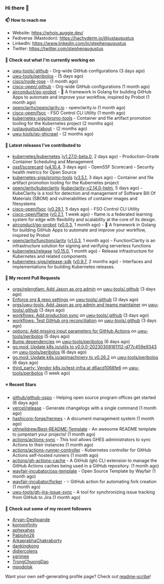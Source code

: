 ### Hi there 👋

#### 📫 How to reach me

- Website: https://whois.auggie.dev/
- Fediverse (Mastodon): https://hachyderm.io/@justaugustus
- LinkedIn: https://www.linkedin.com/in/stephenaugustus
- Twitter: https://twitter.com/stephenaugustus

#### 👷 Check out what I'm currently working on

- [uwu-tools/.github](https://github.com/uwu-tools/.github) - Org-wide GitHub configurations (3 days ago)
- [uwu-tools/peribolos](https://github.com/uwu-tools/peribolos) -  (5 days ago)
- [cisco/node-jose](https://github.com/cisco/node-jose) -  (1 month ago)
- [cisco-open/.github](https://github.com/cisco-open/.github) - Org-wide GitHub configurations (1 month ago)
- [airconduct/go-probot](https://github.com/airconduct/go-probot) - 🤖 A framework in Golang for building GitHub Apps to automate and improve your workflow, inspired by Probot (1 month ago)
- [openclarity/openclarity.io](https://github.com/openclarity/openclarity.io) - openclarity.io (1 month ago)
- [cisco-open/fsoc](https://github.com/cisco-open/fsoc) - FSO Control CLI Utility (1 month ago)
- [kubernetes-sigs/promo-tools](https://github.com/kubernetes-sigs/promo-tools) - Container and file artifact promotion tooling for the Kubernetes project (2 months ago)
- [justaugustus/about](https://github.com/justaugustus/about) -  (2 months ago)
- [uwu-tools/go-ghcrawl](https://github.com/uwu-tools/go-ghcrawl) -  (2 months ago)

#### 🔭 Latest releases I've contributed to

- [kubernetes/kubernetes](https://github.com/kubernetes/kubernetes) ([v1.27.0-beta.0](https://github.com/kubernetes/kubernetes/releases/tag/v1.27.0-beta.0), 2 days ago) - Production-Grade Container Scheduling and Management
- [ossf/scorecard](https://github.com/ossf/scorecard) ([v4.10.4](https://github.com/ossf/scorecard/releases/tag/v4.10.4), 3 days ago) - OpenSSF Scorecard - Security health metrics for Open Source
- [kubernetes-sigs/promo-tools](https://github.com/kubernetes-sigs/promo-tools) ([v3.5.1](https://github.com/kubernetes-sigs/promo-tools/releases/tag/v3.5.1), 3 days ago) - Container and file artifact promotion tooling for the Kubernetes project
- [openclarity/kubeclarity](https://github.com/openclarity/kubeclarity) ([kubeclarity-v2.14.0-helm](https://github.com/openclarity/kubeclarity/releases/tag/kubeclarity-v2.14.0-helm), 5 days ago) - KubeClarity is a tool for detection and management of Software Bill Of Materials (SBOM) and vulnerabilities of container images and filesystems
- [cisco-open/fsoc](https://github.com/cisco-open/fsoc) ([v0.29.1](https://github.com/cisco-open/fsoc/releases/tag/v0.29.1), 5 days ago) - FSO Control CLI Utility
- [cisco-open/flame](https://github.com/cisco-open/flame) ([v0.2.1](https://github.com/cisco-open/flame/releases/tag/v0.2.1), 1 week ago) - flame is a federated learning system for edge with flexibility and scalability at the core of its design.
- [airconduct/go-probot](https://github.com/airconduct/go-probot) ([v0.0.3](https://github.com/airconduct/go-probot/releases/tag/v0.0.3), 1 month ago) - 🤖 A framework in Golang for building GitHub Apps to automate and improve your workflow, inspired by Probot
- [openclarity/functionclarity](https://github.com/openclarity/functionclarity) ([v1.0.3](https://github.com/openclarity/functionclarity/releases/tag/v1.0.3), 1 month ago) - FunctionClarity is an infrastructure solution for signing and verifying serverless functions
- [kubernetes/release](https://github.com/kubernetes/release) ([v0.15.0](https://github.com/kubernetes/release/releases/tag/v0.15.0), 1 month ago) - Release infrastructure for Kubernetes and related components
- [kubernetes-sigs/release-sdk](https://github.com/kubernetes-sigs/release-sdk) ([v0.9.7](https://github.com/kubernetes-sigs/release-sdk/releases/tag/v0.9.7), 2 months ago) - Interfaces and implementations for building Kubernetes releases.

#### 🔨 My recent Pull Requests

- [orgs/relengfam: Add Jason as org admin](https://github.com/uwu-tools/.github/pull/12) on [uwu-tools/.github](https://github.com/uwu-tools/.github) (3 days ago)
- [Enforce org &amp; repo settings](https://github.com/uwu-tools/.github/pull/11) on [uwu-tools/.github](https://github.com/uwu-tools/.github) (3 days ago)
- [orgs/uwu-tools: Add Jason as org admin and teams maintainer](https://github.com/uwu-tools/.github/pull/10) on [uwu-tools/.github](https://github.com/uwu-tools/.github) (3 days ago)
- [workflows: Add production sync](https://github.com/uwu-tools/.github/pull/9) on [uwu-tools/.github](https://github.com/uwu-tools/.github) (3 days ago)
- [workflows: Test GitHub org reconciliation](https://github.com/uwu-tools/.github/pull/7) on [uwu-tools/.github](https://github.com/uwu-tools/.github) (3 days ago)
- [options: Add missing input parameters for GitHub Actions](https://github.com/uwu-tools/peribolos/pull/196) on [uwu-tools/peribolos](https://github.com/uwu-tools/peribolos) (5 days ago)
- [Bump dependencies](https://github.com/uwu-tools/peribolos/pull/195) on [uwu-tools/peribolos](https://github.com/uwu-tools/peribolos) (6 days ago)
- [go.mod: Update k8s.io/utils to v0.0.0-20230308161112-d77c459e9343](https://github.com/uwu-tools/peribolos/pull/194) on [uwu-tools/peribolos](https://github.com/uwu-tools/peribolos) (6 days ago)
- [go.mod: Update k8s.io/apimachinery to v0.26.2](https://github.com/uwu-tools/peribolos/pull/192) on [uwu-tools/peribolos](https://github.com/uwu-tools/peribolos) (6 days ago)
- [third_party: Vendor k8s.io/test-infra at d6acd1068fe6](https://github.com/uwu-tools/peribolos/pull/180) on [uwu-tools/peribolos](https://github.com/uwu-tools/peribolos) (1 week ago)

#### ⭐ Recent Stars

- [github/github-ospo](https://github.com/github/github-ospo) - Helping open source program offices get started (6 days ago)
- [vercel/release](https://github.com/vercel/release) - Generate changelogs with a single command (1 month ago)
- [hashicorp-forge/hermes](https://github.com/hashicorp-forge/hermes) - A document management system (1 month ago)
- [othneildrew/Best-README-Template](https://github.com/othneildrew/Best-README-Template) - An awesome README template to jumpstart your projects!  (1 month ago)
- [actions/actions-sync](https://github.com/actions/actions-sync) - This tool allows GHES administrators to sync Actions to their instances (1 month ago)
- [actions/actions-runner-controller](https://github.com/actions/actions-runner-controller) - Kubernetes controller for GitHub Actions self-hosted runners (1 month ago)
- [actions/gh-actions-cache](https://github.com/actions/gh-actions-cache) - A GitHub (gh) CLI extension to manage the GitHub Actions caches being used in a GitHub repository. (1 month ago)
- [wayfair-incubator/oss-template](https://github.com/wayfair-incubator/oss-template) - Open Source Template by Wayfair (1 month ago)
- [wayfair-incubator/forker](https://github.com/wayfair-incubator/forker) - ⑂ GitHub action for automating fork creation (1 month ago)
- [uwu-tools/gh-jira-issue-sync](https://github.com/uwu-tools/gh-jira-issue-sync) - A tool for synchronizing issue tracking from GitHub to Jira (1 month ago)

#### 👯 Check out some of my recent followers

- [Aryan-Deshpande](https://github.com/Aryan-Deshpande)
- [konjoinfinity](https://github.com/konjoinfinity)
- [aphexahex](https://github.com/aphexahex)
- [Pablohn26](https://github.com/Pablohn26)
- [ArkaprabhaChakraborty](https://github.com/ArkaprabhaChakraborty)
- [dankingkong](https://github.com/dankingkong)
- [didiercolens](https://github.com/didiercolens)
- [sgrimee](https://github.com/sgrimee)
- [TrongChuongDao](https://github.com/TrongChuongDao)
- [mpodolsk](https://github.com/mpodolsk)

Want your own self-generating profile page? Check out [readme-scribe](https://github.com/muesli/readme-scribe)!
